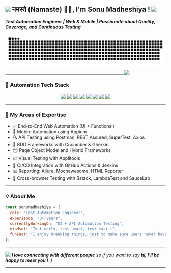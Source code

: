 <h2><img src="https://emojis.slackmojis.com/emojis/images/1531849430/4246/blob-sunglasses.gif" width="30"/> नमस्ते (Namaste) 🙏🏻, I'm Sonu Madheshiya !  <img src="https://media.giphy.com/media/WUlplcMpOCEmTGBtBW/giphy.gif" width="30"></h2>

<p><em><strong>Test Automation Engineer | Web & Mobile | Passionate about Quality, Coverage, and Continuous Testing</strong></em></p>
<p align="center">
  <img src="https://raw.githubusercontent.com/sonucse/sonucse/main/github-snake.svg" />
  <img src="https://media.giphy.com/media/M9gbBd9nbDrOTu1Mqx/giphy.gif" width="130" align="right" />
</p>

---

### 🧪 Automation Tech Stack

<p align="center">
  <img src="https://img.shields.io/badge/Playwright-45BA56?style=for-the-badge&logo=playwright&logoColor=white"/>
  <img src="https://img.shields.io/badge/WebdriverIO-E0004D?style=for-the-badge&logo=webdriverio&logoColor=white"/>
  <img src="https://img.shields.io/badge/Cypress-17202C?style=for-the-badge&logo=cypress&logoColor=white"/>
  <img src="https://img.shields.io/badge/Selenium-43B02A?style=for-the-badge&logo=selenium&logoColor=white"/>
  <img src="https://img.shields.io/badge/Appium-472877?style=for-the-badge&logo=appium&logoColor=white"/>
  <img src="https://img.shields.io/badge/Postman-FF6C37?style=for-the-badge&logo=postman&logoColor=white"/>
  <img src="https://img.shields.io/badge/RestAssured-6B8E23?style=for-the-badge&logo=java&logoColor=white"/>
  <img src="https://img.shields.io/badge/GitHub%20Actions-2088FF?style=for-the-badge&logo=githubactions&logoColor=white"/>
</p>

---

### 🧠 My Areas of Expertise

- ✅ End-to-End Web Automation (UI + Functional)
- 📱 Mobile Automation using Appium
- 🔍 API Testing using Postman, REST Assured, SuperTest, Axios
- 🧩 BDD Frameworks with Cucumber & Gherkin
- 📦 Page Object Model and Hybrid Frameworks
- 📈 Visual Testing with Applitools
- 🔁 CI/CD Integration with GitHub Actions & Jenkins
- 📊 Reporting: Allure, Mochawesome, HTML Reporter
- 🧪 Cross-browser Testing with Bstack, LambdaTest and SauceLab

---

### 💡 About Me

```javascript
const sonuMadheshiya = {
  role: "Test Automation Engineer",
  experience: "3+ years",
  currentlyWorkingOn: "UI + API Automation Testing",
  mindset: "Test early, test smart, test fast ⚡",
  funFact: "I enjoy breaking things… just to make sure users never have to."
};
```

---

<img src="https://media.giphy.com/media/LnQjpWaON8nhr21vNW/giphy.gif" width="60"> <em><b>I love connecting with different people</b> so if you want to say <b>hi, I'll be happy to meet you !</b> :)</em>

---
